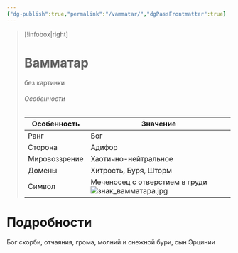 ```yaml
---
{"dg-publish":true,"permalink":"/vammatar/","dgPassFrontmatter":true}
---
```


> [!infobox|right]
> # Вамматар
> без картинки
> ###### Особенности
> | Особенность | Значение |
> | ---- | ---- |
> | Ранг |Бог |
> | Сторона | Адифор|
> | Мировоззрение | Хаотично-нейтральное |
> | Домены |Хитрость, Буря, Шторм|
> |Символ| Меченосец с отверстием в груди ![знак_вамматара.jpg](/img/user/%D0%98%D0%B7%D0%BE%D0%B1%D1%80%D0%B0%D0%B6%D0%B5%D0%BD%D0%B8%D1%8F/%D0%B7%D0%BD%D0%B0%D0%BA_%D0%B2%D0%B0%D0%BC%D0%BC%D0%B0%D1%82%D0%B0%D1%80%D0%B0.jpg)|

# Подробности

Бог скорби, отчаяния, грома, молний и снежной бури, сын Эрцинии